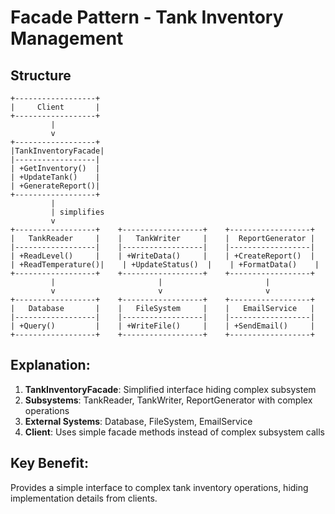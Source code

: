 # Facade Pattern - Tank Inventory Management

## Structure
```
+------------------+
|     Client       |
+------------------+
         |
         v
+------------------+
|TankInventoryFacade|
|------------------|
| +GetInventory()  |
| +UpdateTank()    |
| +GenerateReport()|
+------------------+
         |
         | simplifies
         v
+------------------+    +------------------+    +------------------+
|   TankReader     |    |   TankWriter     |    |  ReportGenerator |
|------------------|    |------------------|    |------------------|
| +ReadLevel()     |    | +WriteData()     |    | +CreateReport()  |
| +ReadTemperature()|    | +UpdateStatus()  |    | +FormatData()    |
+------------------+    +------------------+    +------------------+
         |                       |                       |
         v                       v                       v
+------------------+    +------------------+    +------------------+
|   Database       |    |   FileSystem     |    |   EmailService   |
|------------------|    |------------------|    |------------------|
| +Query()         |    | +WriteFile()     |    | +SendEmail()     |
+------------------+    +------------------+    +------------------+
```

## Explanation:
1. **TankInventoryFacade**: Simplified interface hiding complex subsystem
2. **Subsystems**: TankReader, TankWriter, ReportGenerator with complex operations
3. **External Systems**: Database, FileSystem, EmailService
4. **Client**: Uses simple facade methods instead of complex subsystem calls

## Key Benefit:
Provides a simple interface to complex tank inventory operations, hiding implementation details from clients.